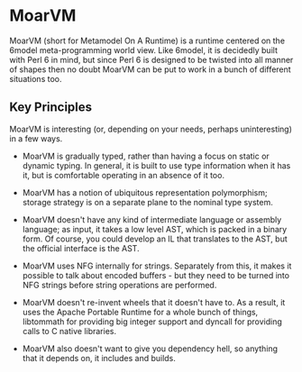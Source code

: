 # MoarVM

MoarVM (short for Metamodel On A Runtime) is a runtime centered on the
6model meta-programming world view. Like 6model, it is decidedly built
with Perl 6 in mind, but since Perl 6 is designed to be twisted into all
manner of shapes then no doubt MoarVM can be put to work in a bunch of
different situations too.

## Key Principles
MoarVM is interesting (or, depending on your needs, perhaps uninteresting)
in a few ways.

* MoarVM is gradually typed, rather than having a focus on static or dynamic
  typing. In general, it is built to use type information when it has it,
  but is comfortable operating in an absence of it too.

* MoarVM has a notion of ubiquitous representation polymorphism; storage
  strategy is on a separate plane to the nominal type system.
  
* MoarVM doesn't have any kind of intermediate language or assembly
  language; as input, it takes a low level AST, which is packed in a
  binary form. Of course, you could develop an IL that translates to
  the AST, but the official interface is the AST.

* MoarVM uses NFG internally for strings. Separately from this, it makes
  it possible to talk about encoded buffers - but they need to be turned
  into NFG strings before string operations are performed.

* MoarVM doesn't re-invent wheels that it doesn't have to. As a result, it
  uses the Apache Portable Runtime for a whole bunch of things, libtommath
  for providing big integer support and dyncall for providing calls to C
  native libraries.

* MoarVM also doesn't want to give you dependency hell, so anything that it
  depends on, it includes and builds.
